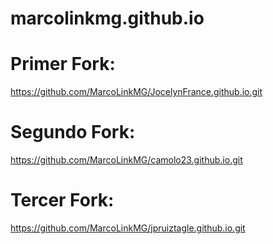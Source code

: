 # marcolinkmg.github.io

# Primer Fork:

https://github.com/MarcoLinkMG/JocelynFrance.github.io.git


# Segundo Fork:

https://github.com/MarcoLinkMG/camolo23.github.io.git

# Tercer Fork:

https://github.com/MarcoLinkMG/jpruiztagle.github.io.git
